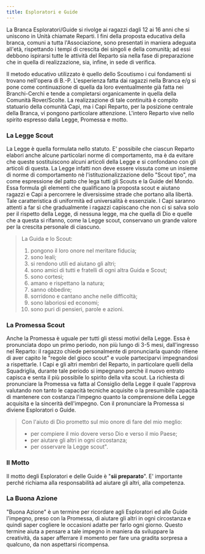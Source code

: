 ```yaml
---
title: Esploratori e Guide
---
```




La Branca Esploratori/Guide si rivolge ai ragazzi dagli 12 ai 16 anni che si uniscono in Unità chiamate Reparti. I fini della proposta educativa della branca, comuni a tutta l'Associazione, sono presentati in maniera adeguata all'età, rispettando i tempi di crescita dei singoli e della comunità; ad essi debbono ispirarsi tutte le attività del Reparto sia nella fase di preparazione che in quella di realizzazione, sia, infine, in sede di verifica.

Il metodo educativo utilizzato è quello dello Scoutismo i cui fondamenti si trovano nell'opera di B.-P. L'esperienza fatta dai ragazzi nella Branca e/g si pone come continuazione di quella da loro eventualmente già fatta nei Branchi-Cerchi e
tende a completarsi organicamente in quella della Comunità Rover/Scolte. La realizzazione di tale continuità è compito statuario della comunità Capi, ma i Capi Reparto, per la posizione centrale della Branca, vi pongono particolare attenzione. L'intero Reparto vive nello spirito espresso dalla Legge, Promessa e motto.

### La Legge Scout

La Legge è quella formulata nello statuto. E' possibile che ciascun Reparto elabori anche alcune particolari norme di comportamento, ma è da evitare che queste sostituiscono alcuni articoli della Legge e si confondano con gli articoli di
questa. La Legge infatti non deve essere vissuta come un insieme di norme di comportamento nè l'istituzionalizzazione dello "Scout tipo", ma come espressione del patto che lega tutti gli Scouts e la Guide del Mondo. Essa formula gli
elementi che qualificano la proposta scout e aiutano ragazzi e Capi a percorrere le diversissime strade che portano alla libertà. Tale caratteristica di uniformità ed universalità è essenziale. I Capi saranno attenti a far sì che gradualmente i ragazzi capiscano che non ci si salva solo per il rispetto della Legge, di nessuna legge, ma che quella di Dio e quelle che a questa si rifanno, come la Legge scout, conservano un grande valore per la crescita personale di ciascuno.

>La Guida e lo Scout: 
>1. pongono il loro onore nel meritare fiducia;
>2. sono leali;
>3. si rendono utili ed aiutano gli altri;
>4. sono amici di tutti e fratelli di ogni altra Guida e Scout; 
>5. sono cortesi;
>6. amano e rispettano la natura;
>7. sanno obbedire;
>8. sorridono e cantano anche nelle difficoltà;
>9. sono laboriosi ed economi;
>10. sono puri di pensieri, parole e azioni. 
>

### La Promessa Scout

Anche la Promessa è uguale per tutti gli stessi motivi della Legge. Essa è pronunciata dopo un primo periodo, non più lungo di 3-5 mesi, dall'ingresso nel Reparto: il ragazzo chiede personalmente di pronunciarla quando ritiene di aver capito le "regole del gioco scout" e vuole parteciparvi impegnandosi a rispettarle. I Capi e gli altri membri del Reparto, in particolare quelli della Squadriglia, durante tale periodo si impegnano perchè il nuovo entrato capisca e senta il più possibile lo spirito della vita scout.
La richiesta di pronunciare la Promessa va fatta al Consiglio della Legge il quale l'approva valutando non tanto le capacità tecniche acquisite o la presumibile capacità di mantenere con costanza l'impegno quanto la comprensione della Legge acquisita e la sincerità dell'impegno.
Con il pronunciare la Promessa si diviene Esploratori o Guide. 

>Con l'aiuto di Dio prometto sul mio onore di fare del mio meglio:
>- per compiere il mio dovere verso Dio e verso il mio Paese;
>- per aiutare gli altri in ogni circostanza;
>- per osservare la Legge scout". 


### Il Motto
Il motto degli Esploratori e delle Guide è "__sii preparato__". E' importante perché richiama alla responsabilità ad aiutare gli altri, alla competenza. 

### La Buona Azione
"Buona Azione" è un termine per ricordare agli Esploratori ed alle Guide l'impegno, preso con la Promessa, di aiutare gli altri in ogni circostanza e quindi saper cogliere le occasioni adatte per farlo ogni giorno. Questo termine aiuta a pensare a tale impegno in maniera da sviluppare la creatività, da saper afferrare il momento per fare una gradita sorpresa a qualcuno, da non aspettarsi ricompensa.